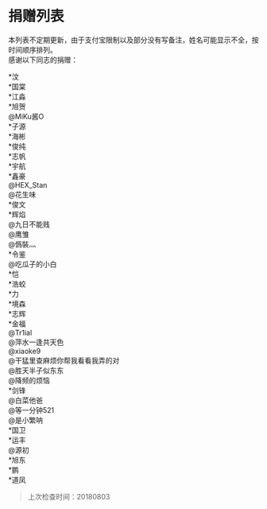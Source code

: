 # 捐赠列表

本列表不定期更新，由于支付宝限制以及部分没有写备注，姓名可能显示不全，按时间顺序排列。  
感谢以下同志的捐赠：  

*汶  
*国棠  
*江淼  
*旭贺  
@MiKu酱O  
*子源  
*海彬  
*俊纯  
*志帆  
*宇航  
*鑫豪  
@HEX_Stan  
@花生味  
*俊文  
*辉焰  
@九日不能贱  
@鹰雏  
@僞裝灬  
*令鉴  
@吃瓜子的小白  
*恺  
*浩蛟  
*力  
*境森  
*志辉  
*金福  
@Tr1ial  
@萍水一逢共天色    
@xiaoke9  
@干猛里查麻烦你帮我看看我弄的对  
@胜天半子似东东  
@降频的烦恼  
*剑锋  
@白菜他爸  
@等一分钟521  
@是小繁呐  
*国卫  
*运丰  
@源初  
*旭东  
*鹏  
*道凤  

> 上次检查时间：20180803
